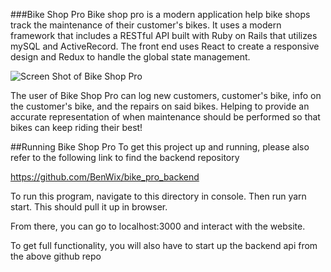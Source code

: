###Bike Shop Pro
Bike shop pro is a modern application help bike shops track the maintenance of their customer's bikes. It uses a modern framework that includes a RESTful API built with Ruby on Rails that utilizes mySQL and ActiveRecord. The front end uses React to create a responsive design and Redux to handle the global state management. 

![Screen Shot of Bike Shop Pro](https://i.imgur.com/ZeaQi5l.jpg)

The user of Bike Shop Pro can log new customers, customer's bike, info on the customer's bike, and the repairs on said bikes. Helping to provide an accurate representation of when maintenance should be performed so that bikes can keep riding their best!

##Running Bike Shop Pro
To get this project up and running, please also refer to the following link to find the backend repository 

https://github.com/BenWix/bike_pro_backend

To run this program, navigate to this directory in console. Then run yarn start. This should pull it up in browser. 

From there, you can go to localhost:3000 and interact with the website. 

To get full functionality, you will also have to start up the backend api from the above github repo

